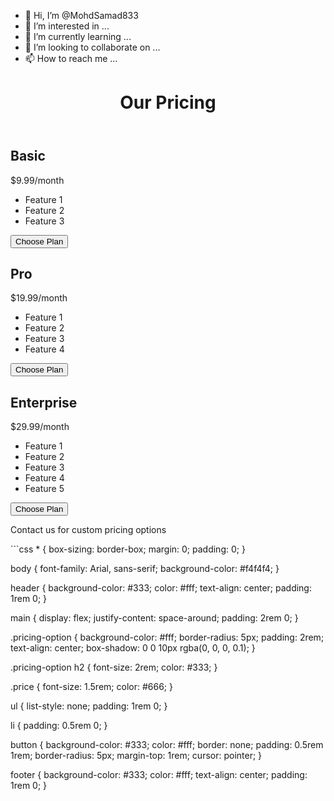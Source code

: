 - 👋 Hi, I’m @MohdSamad833
- 👀 I’m interested in ...
- 🌱 I’m currently learning ...
- 💞️ I’m looking to collaborate on ...
- 📫 How to reach me ...

<!---
MohdSamad833/MohdSamad833 is a ✨ special ✨ repository because its `README.md` (this file) appears on your GitHub profile.
You can click the Preview link to take a look at your changes.
--->
<!DOCTYPE html>
<html lang="en">
<head>
  <meta charset="UTF-8">
  <meta name="viewport" content="width=device-width, initial-scale=1.0">
  <link rel="stylesheet" href="styles.css">
  <title>Pricing Page</title>
</head>
<body>
  <header>
    <h1>Our Pricing</h1>
  </header>
  <main>
    <section class="pricing-option">
      <h2>Basic</h2>
      <p class="price">$9.99/month</p>
      <ul>
        <li>Feature 1</li>
        <li>Feature 2</li>
        <li>Feature 3</li>
      </ul>
      <button>Choose Plan</button>
    </section>
    <section class="pricing-option">
      <h2>Pro</h2>
      <p class="price">$19.99/month</p>
      <ul>
        <li>Feature 1</li>
        <li>Feature 2</li>
        <li>Feature 3</li>
        <li>Feature 4</li>
      </ul>
      <button>Choose Plan</button>
    </section>
    <section class="pricing-option">
      <h2>Enterprise</h2>
      <p class="price">$29.99/month</p>
      <ul>
        <li>Feature 1</li>
        <li>Feature 2</li>
        <li>Feature 3</li>
        <li>Feature 4</li>
        <li>Feature 5</li>
      </ul>
      <button>Choose Plan</button>
    </section>
  </main>
  <footer>
    <p>Contact us for custom pricing options</p>
  </footer>
</body>
</html>
```css
* {
  box-sizing: border-box;
  margin: 0;
  padding: 0;
}

body {
  font-family: Arial, sans-serif;
  background-color: #f4f4f4;
}

header {
  background-color: #333;
  color: #fff;
  text-align: center;
  padding: 1rem 0;
}

main {
  display: flex;
  justify-content: space-around;
  padding: 2rem 0;
}

.pricing-option {
  background-color: #fff;
  border-radius: 5px;
  padding: 2rem;
  text-align: center;
  box-shadow: 0 0 10px rgba(0, 0, 0, 0.1);
}

.pricing-option h2 {
  font-size: 2rem;
  color: #333;
}

.price {
  font-size: 1.5rem;
  color: #666;
}

ul {
  list-style: none;
  padding: 1rem 0;
}

li {
  padding: 0.5rem 0;
}

button {
  background-color: #333;
  color: #fff;
  border: none;
  padding: 0.5rem 1rem;
  border-radius: 5px;
  margin-top: 1rem;
  cursor: pointer;
}

footer {
  background-color: #333;
  color: #fff;
  text-align: center;
  padding: 1rem 0;
}
```
